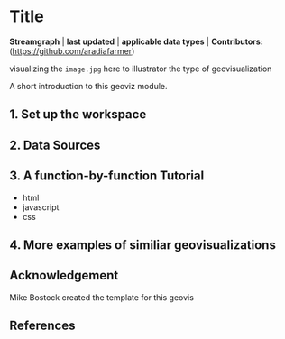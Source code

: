 # Title

**Streamgraph** | **last updated** | **applicable data types** | **Contributors:** (https://github.com/aradiafarmer)

visualizing the `image.jpg` here to illustrator the type of geovisualization

A short introduction to this geoviz module.

## 1\. Set up the workspace

## 2\. Data Sources

## 3\. A function-by-function Tutorial

- html
- javascript
- css

## 4\. More examples of similiar geovisualizations

## Acknowledgement
Mike Bostock created the template for this geovis
## References


